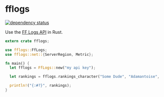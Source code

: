 # fflogs

[![dependency status](https://deps.rs/repo/github/jkcclemens/fflogs_rs/status.svg)](https://deps.rs/repo/github/jkcclemens/fflogs_rs)

Use the [FF Logs API](https://www.fflogs.com/v1/docs/) in Rust.

```rust
extern crate fflogs;

use fflogs::FfLogs;
use fflogs::net::{ServerRegion, Metric};

fn main() {
  let fflogs = FfLogs::new("my api key");

  let rankings = fflogs.rankings_character("Some Dude", "Adamantoise", ServerRegion::NorthAmerica, |c| c.metric(Metric::Dps));

  println!("{:#?}", rankings);
}
```
